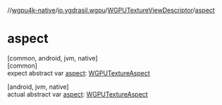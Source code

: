 //[wgpu4k-native](../../../index.md)/[io.ygdrasil.wgpu](../index.md)/[WGPUTextureViewDescriptor](index.md)/[aspect](aspect.md)

# aspect

[common, android, jvm, native]\
[common]\
expect abstract var [aspect](aspect.md): [WGPUTextureAspect](../-w-g-p-u-texture-aspect/index.md)

[android, jvm, native]\
actual abstract var [aspect](aspect.md): [WGPUTextureAspect](../-w-g-p-u-texture-aspect/index.md)